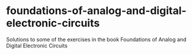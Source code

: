 # foundations-of-analog-and-digital-electronic-circuits
Solutions to some of the exercises in the book Foundations of Analog and Digital Electronic Circuits

